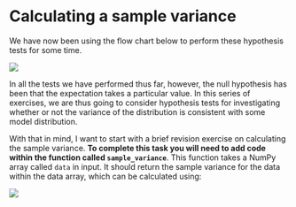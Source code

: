 # Calculating a sample variance

We have now been using the flow chart below to perform these hypothesis tests for some time.

![](hypo-testing.003.png)

In all the tests we have performed thus far, however, the null hypothesis has been that the expectation takes a particular value.  In this series of exercises, we are thus going to consider hypothesis tests for investigating whether or not the variance of the distribution is consistent with some model distribution. 

With that in mind, I want to start with a brief revision exercise on calculating the sample variance.  __To complete this task you will need to add code within the function called `sample_variance`__.  This function takes a NumPy array called `data` in input.  It should return the sample variance for the data within the data array, which can be calculated using:

![](https://render.githubusercontent.com/render/math?math=s^2=\frac{n}{n-1}\left[\frac{1}{n}\sum_{i=1}^nX_i^2-\left(\frac{1}{n}\sum_{i=1}^nX_i\right)^2\right])
